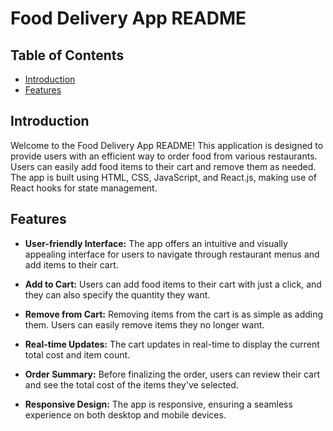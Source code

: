 # Food Delivery App README

## Table of Contents

- [Introduction](#introduction)
- [Features](#features)

## Introduction

Welcome to the Food Delivery App README! This application is designed to provide users with an efficient way to order food from various restaurants. Users can easily add food items to their cart and remove them as needed. The app is built using HTML, CSS, JavaScript, and React.js, making use of React hooks for state management.

## Features

- **User-friendly Interface:** The app offers an intuitive and visually appealing interface for users to navigate through restaurant menus and add items to their cart.

- **Add to Cart:** Users can add food items to their cart with just a click, and they can also specify the quantity they want.

- **Remove from Cart:** Removing items from the cart is as simple as adding them. Users can easily remove items they no longer want.

- **Real-time Updates:** The cart updates in real-time to display the current total cost and item count.

- **Order Summary:** Before finalizing the order, users can review their cart and see the total cost of the items they've selected.

- **Responsive Design:** The app is responsive, ensuring a seamless experience on both desktop and mobile devices.

